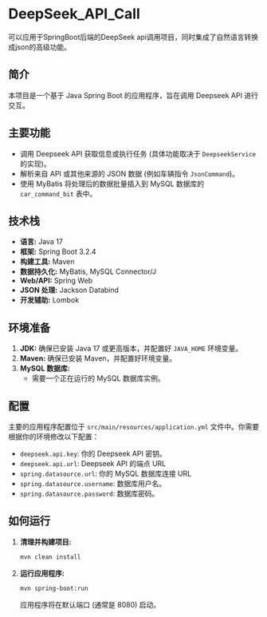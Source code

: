 # DeepSeek_API_Call
可以应用于SpringBoot后端的DeepSeek api调用项目，同时集成了自然语言转换成json的高级功能。
## 简介

本项目是一个基于 Java Spring Boot 的应用程序，旨在调用 Deepseek API 进行交互。

## 主要功能

*   调用 Deepseek API 获取信息或执行任务 (具体功能取决于 `DeepseekService` 的实现)。
*   解析来自 API 或其他来源的 JSON 数据 (例如车辆指令 `JsonCommand`)。
*   使用 MyBatis 将处理后的数据批量插入到 MySQL 数据库的 `car_command_bit` 表中。

## 技术栈

*   **语言:** Java 17
*   **框架:** Spring Boot 3.2.4
*   **构建工具:** Maven
*   **数据持久化:** MyBatis, MySQL Connector/J
*   **Web/API:** Spring Web
*   **JSON 处理:** Jackson Databind
*   **开发辅助:** Lombok

## 环境准备

1.  **JDK:** 确保已安装 Java 17 或更高版本，并配置好 `JAVA_HOME` 环境变量。
2.  **Maven:** 确保已安装 Maven，并配置好环境变量。
3.  **MySQL 数据库:**
    *   需要一个正在运行的 MySQL 数据库实例。

## 配置

主要的应用程序配置位于 `src/main/resources/application.yml` 文件中。你需要根据你的环境修改以下配置：

*   `deepseek.api.key`: 你的 Deepseek API 密钥。
*   `deepseek.api.url`: Deepseek API 的端点 URL 
*   `spring.datasource.url`: 你的 MySQL 数据库连接 URL 
*   `spring.datasource.username`: 数据库用户名。
*   `spring.datasource.password`: 数据库密码。

## 如何运行

1.  **清理并构建项目:**
    ```bash
    mvn clean install
    ```
2.  **运行应用程序:**
    ```bash
    mvn spring-boot:run
    ```
    应用程序将在默认端口 (通常是 8080) 启动。
